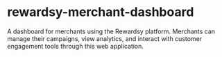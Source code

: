 # rewardsy-merchant-dashboard

A dashboard for merchants using the Rewardsy platform. Merchants can manage their campaigns, view analytics, and interact with customer engagement tools through this web application.
